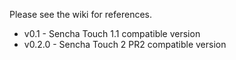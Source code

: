 Please see the wiki for references.

- v0.1   - Sencha Touch 1.1 compatible version
- v0.2.0 - Sencha Touch 2 PR2 compatible version

